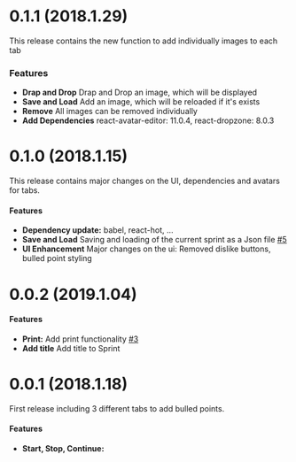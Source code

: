 # 0.1.1 (2018.1.29)

This release contains the new function to add individually images to each tab

### Features

- **Drap and Drop** Drap and Drop an image, which will be displayed
- **Save and Load** Add an image, which will be reloaded if it's exists
- **Remove** All images can be removed individually
- **Add Dependencies** react-avatar-editor: 11.0.4, react-dropzone: 8.0.3

# 0.1.0 (2018.1.15)

This release contains major changes on the UI, dependencies and avatars for tabs.

#### Features

- **Dependency update:** babel, react-hot, ...
- **Save and Load** Saving and loading of the current sprint as a Json file [#5](https://github.com/stefanDeveloper/scrum-retroboard/issues/5)
- **UI Enhancement** Major changes on the ui: Removed dislike buttons, bulled point styling

# 0.0.2 (2019.1.04)

#### Features

- **Print:** Add print functionality [#3](https://github.com/stefanDeveloper/scrum-retroboard/issues/3)
- **Add title** Add title to Sprint

# 0.0.1 (2018.1.18)

First release including 3 different tabs to add bulled points.

#### Features

- **Start, Stop, Continue:**
